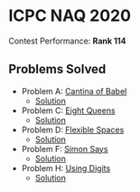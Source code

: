# ICPC NAQ 2020

Contest Performance: **Rank 114**

## Problems Solved

- Problem A: [Cantina of Babel](https://naq20.kattis.com/problems/cantinaofbabel)
    - [Solution](https://github.com/aalekhpatel07/icpc-naq-2020/blob/master/problem_a.py)
- Problem C: [Eight Queens](https://naq20.kattis.com/problems/8queens)
    - [Solution](https://github.com/aalekhpatel07/icpc-naq-2020/blob/master/problem_c.py)
- Problem D: [Flexible Spaces](https://naq20.kattis.com/problems/flexible)
    - [Solution](https://github.com/aalekhpatel07/icpc-naq-2020/blob/master/problem_d.py)
- Problem F: [Simon Says](https://naq20.kattis.com/problems/simonsays)
    - [Solution](https://github.com/aalekhpatel07/icpc-naq-2020/blob/master/problem_f.py)
- Problem H: [Using Digits](https://naq20.kattis.com/problems/usingdigits)
    - [Solution](https://github.com/aalekhpatel07/icpc-naq-2020/blob/master/problem_h.py)
